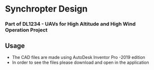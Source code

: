 # Synchropter Design
### Part of DL1234 - UAVs for High Altitude and High Wind Operation Project
## Usage

- The CAD files are made using AutoDesk Inventor Pro -2019 edition
- In order to see the files please download and open in the application
